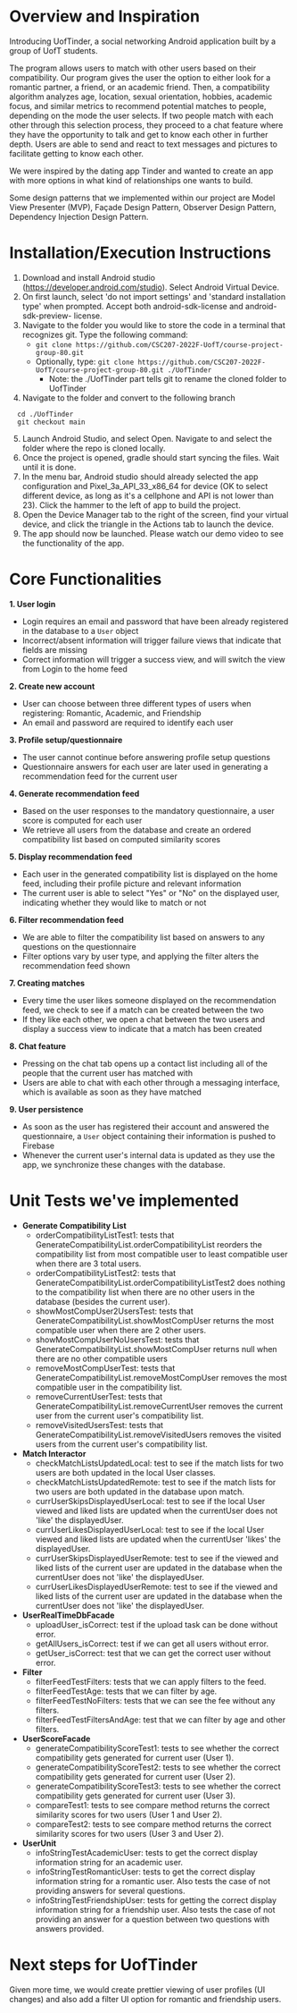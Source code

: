 # Overview and Inspiration 

Introducing UofTinder, a social networking Android application built by a group of UofT students.

The program allows users to match with other users based on their compatibility. Our program gives the user the option to either look for a romantic partner, a friend, or an academic friend. Then, a compatibility algorithm analyzes age, location, sexual orientation, hobbies, academic focus, and similar metrics to recommend potential matches to people, depending on the mode the user selects. If two people match with each other through this selection process, they proceed to a chat feature where they have the opportunity to talk and get to know each other in further depth. Users are able to send and react to text messages and pictures to facilitate getting to know each other.

We were inspired by the dating app Tinder and wanted to create an app with more options in what kind of relationships one wants to build.

Some design patterns that we implemented within our project are Model View Presenter (MVP), Façade Design Pattern, Observer Design Pattern, Dependency Injection Design Pattern.

# Installation/Execution Instructions
1. Download and install Android studio (https://developer.android.com/studio). Select Android Virtual Device.
2. On first launch, select 'do not import settings' and 'standard installation type' when prompted. Accept both android-sdk-license and android-sdk-preview- license.
3. Navigate to the folder you would like to store the code in a terminal that recognizes git. Type the following command:
    - `git clone https://github.com/CSC207-2022F-UofT/course-project-group-80.git`
    - Optionally, type: `git clone https://github.com/CSC207-2022F-UofT/course-project-group-80.git ./UofTinder`
      - Note: the ./UofTinder part tells git to rename the cloned folder to UofTinder
4. Navigate to the folder and convert to the following branch
```
  cd ./UofTinder
  git checkout main
```
5. Launch Android Studio, and select Open. Navigate to and select the folder where the repo is cloned locally.
6. Once the project is opened, gradle should start syncing the files. Wait until it is done.
7. In the menu bar, Android studio should already selected the app configuration and Pixel_3a_API_33_x86_64 for device (OK to select different device, as long as it's a cellphone and API is not lower than 23). Click the hammer to the left of app to build the project.
8. Open the Device Manager tab to the right of the screen, find your virtual device, and click the triangle in the Actions tab to launch the device.
9. The app should now be launched. Please watch our demo video to see the functionality of the app.

# Core Functionalities
**1. User login**
- Login requires an email and password that have been already registered in the database to a ```User``` object
- Incorrect/absent information will trigger failure views that indicate that fields are missing
- Correct information will trigger a success view, and will switch the view from Login to the home feed

**2. Create new account**
- User can choose between three different types of users when registering: Romantic, Academic, and Friendship
- An email and password are required to identify each user

**3. Profile setup/questionnaire**
- The user cannot continue before answering profile setup questions
- Questionnaire answers for each user are later used in generating a recommendation feed for the current user

**4. Generate recommendation feed**
- Based on the user responses to the mandatory questionnaire, a user score is computed for each user
- We retrieve all users from the database and create an ordered compatibility list based on computed similarity scores

**5. Display recommendation feed**
- Each user in the generated compatibility list is displayed on the home feed, including their profile picture and relevant information
- The current user is able to select "Yes" or "No" on the displayed user, indicating whether they would like to match or not

**6. Filter recommendation feed**
- We are able to filter the compatibility list based on answers to any questions on the questionnaire
- Filter options vary by user type, and applying the filter alters the recommendation feed shown

**7. Creating matches**
- Every time the user likes someone displayed on the recommendation feed, we check to see if a match can be created between the two
- If they like each other, we open a chat between the two users and display a success view to indicate that a match has been created

**8. Chat feature**
- Pressing on the chat tab opens up a contact list including all of the people that the current user has matched with
- Users are able to chat with each other through a messaging interface, which is available as soon as they have matched

**9. User persistence**
- As soon as the user has registered their account and answered the questionnaire, a ```User``` object containing their information is pushed to Firebase
- Whenever the current user's internal data is updated as they use the app, we synchronize these changes with the database.

# Unit Tests we've implemented
- **Generate Compatibility List**
  - orderCompatibilityListTest1: tests that GenerateCompatibilityList.orderCompatibilityList reorders the compatibility list from most compatible user to least compatible user when there are 3 total users.
  - orderCompatibilityListTest2: tests that GenerateCompatibilityList.orderCompatibilityListTest2 does nothing to the compatibility list when there are no other users in the database (besides the current user).
  - showMostCompUser2UsersTest: tests that GenerateCompatibilityList.showMostCompUser returns the most compatible user when there are 2 other users.
  - showMostCompUserNoUsersTest: tests that GenerateCompatibilityList.showMostCompUser returns null when there are no other compatible users
  - removeMostCompUserTest: tests that GenerateCompatibilityList.removeMostCompUser removes the most compatible user in the compatibility list.
  - removeCurrentUserTest:  tests that GenerateCompatibilityList.removeCurrentUser removes the current user from the current user's compatibility list.
  - removeVisitedUsersTest: tests that GenerateCompatibilityList.removeVisitedUsers removes the visited users from the current user's compatibility list.
- **Match Interactor** 
  - checkMatchListsUpdatedLocal: test to see if the match lists for two users are both updated in the local User classes.
  - checkMatchListsUpdatedRemote: test to see if the match lists for two users are both updated in the database upon match.
  - currUserSkipsDisplayedUserLocal: test to see if the local User viewed and liked lists are updated when the currentUser does not 'like' the displayedUser.
  - currUserLikesDisplayedUserLocal: test to see if the local User viewed and liked lists are updated when the currentUser 'likes' the displayedUser.
  - currUserSkipsDisplayedUserRemote: test to see if the viewed and liked lists of the current user are updated in the database when the currentUser does not 'like' the displayedUser.
  - currUserLikesDisplayedUserRemote: test to see if the viewed and liked lists of the current user are updated in the database when the currentUser does not 'like' the displayedUser.
- **UserRealTimeDbFacade**
  - uploadUser_isCorrect: test if the upload task can be done without error.
  - getAllUsers_isCorrect: test if we can get all users without error.
  - getUser_isCorrect: test that we can get the correct user without error.
- **Filter** 
  - filterFeedTestFilters: tests that we can apply filters to the feed.
  - filterFeedTestAge: tests that we can filter by age.
  - filterFeedTestNoFilters: tests that we can see the fee without any filters.
  - filterFeedTestFiltersAndAge: test that we can filter by age and other filters.
- **UserScoreFacade**
  - generateCompatibilityScoreTest1: tests to see whether the correct compatibility gets generated for current user (User 1).
  - generateCompatibilityScoreTest2: tests to see whether the correct compatibility gets generated for current user (User 2).
  - generateCompatibilityScoreTest3: tests to see whether the correct compatibility gets generated for current user (User 3).
  - compareTest1: tests to see compare method returns the correct similarity scores for two users (User 1 and User 2).
  - compareTest2: tests to see compare method returns the correct similarity scores for two users (User 3 and User 2).
- **UserUnit**
  - infoStringTestAcademicUser: tests to get the correct display information string for an academic user.
  - infoStringTestRomanticUser: tests to get the correct display information string for a romantic user. Also tests the case of not providing answers for several questions.
  - infoStringTestFriendshipUser: tests for getting the correct display information string for a friendship user. Also tests the case of not providing an answer for a question between two questions with answers provided.

# Next steps for UofTinder
Given more time, we would create prettier viewing of user profiles (UI changes) and also add a filter UI option for romantic and friendship users.

# 

[//]: # ()
[//]: # (# Project Template)

[//]: # ()
[//]: # (This is a template repository for CSC 207 projects. )

[//]: # (This repository contains starter code for a gradle project.)

[//]: # (It also contains workflow documents that give instructions on how to manage your Github repository and how to use Github Projects for efficient collaboration.)

[//]: # ()
[//]: # (## Checklist For Your Project)

[//]: # (- [ ] Verify the correct settings for your project repository)

[//]: # (- [ ] Set up Github Projects)

[//]: # (- [ ] Create the implementation plan using issues and Github Projects)

[//]: # (- [ ] Create deveopment branches for your features)

[//]: # (- [ ] Use pull requests to merge finished features into main branch)

[//]: # (- [ ] Conduct code reviews)

[//]: # ()
[//]: # (**If your team has trouble with any of these steps, please ask on Piazza. For example, with how GitHub Classroom works, your team *may* not have permissions to do some of the first few steps, in which case we'll post alternative instructions as needed.**)

[//]: # ()
[//]: # (## Workflow Documents)

[//]: # ()
[//]: # (* Github Workflow: Please refer to the workflow that was introduced in the first lab. You should follow this when working on your code. The following document provides additional details too.)

[//]: # ()
[//]: # (* [Project Planning and Development Guide]&#40;project_plan_dev.md&#41;: This document helps you to understand how to create and maintain a project plan for your class project. **This document helps you to complete the Implementation Plan Milestone.**)

[//]: # ()
[//]: # (## Gradle Project)

[//]: # (Import this project into your Intellij editor. It should automatically recognise this as a gradle repository.)

[//]: # (The starter code was built using SDK version 11.0.1. Ensure that you are using this version for this project. &#40;You can, of course, change the SDK version as per your requirement if your team has all agreed to use a different version&#41;)

[//]: # ()
[//]: # (You have been provided with two starter files for demonstration: HelloWorld and HelloWorldTest.)

[//]: # ()
[//]: # (You will find HelloWorld in `src/main/java/tutorial` directory. Right click on the HelloWorld file and click on `Run HelloWorld.main&#40;&#41;`.)

[//]: # (This should run the program and print on your console.)

[//]: # ()
[//]: # (You will find HelloWorldTest in `src/test/java/tutorial` directory. Right click on the HelloWorldTest file and click on `Run HelloWorldTest`.)

[//]: # (All tests should pass. Your team can remove this sample of how testing works once you start adding your project code to the repo.)

[//]: # ()
[//]: # (Moving forward, we expect you to maintain this project structure. You *should* use Gradle as the build environment, but it is fine if your team prefers to use something else -- just remove the gradle files and push your preferred project setup. Assuming you stick with Gradle, your source code should go into `src/main/java` &#40;you can keep creating more subdirectories as per your project requirement&#41;. Every source class can auto-generate a test file for you. For example, open HelloWorld.java file and click on the `HelloWorld` variable as shown in the image below. You should see an option `Generate` and on clicking this your should see an option `Test`. Clicking on this will generate a JUnit test file for `HelloWorld` class. This was used to generate the `HelloWorldTest`.)

[//]: # ()
[//]: # (![image]&#40;https://user-images.githubusercontent.com/5333020/196066655-d3c97bf4-fdbd-46b0-b6ae-aeb8dbcf351d.png&#41;)

[//]: # ()
[//]: # (You can create another simple class and try generating a test for this class.)
